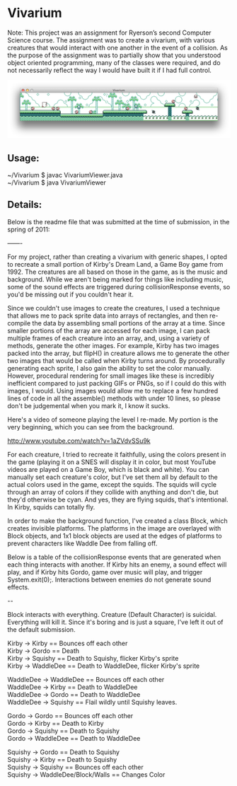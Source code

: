 Vivarium
========

Note: This project was an assignment for Ryerson’s second Computer Science course. The assignment was to create a vivarium, with various creatures that would interact with one another in the event of a collision. As the purpose of the assignment was to partially show that you understood object oriented programming, many of the classes were required, and do not necessarily reflect the way I would have built it if I had full control.

![Example Run](/screenshot.png)

Usage:
------

~/Vivarium $ javac VivariumViewer.java   
~/Vivarium $ java VivariumViewer  

Details:
--------

Below is the readme file that was submitted at the time of submission, in the spring of 2011:

——-

For my project, rather than creating a vivarium with generic shapes, I opted to recreate a small portion of Kirby's Dream Land, a Game Boy game from 1992. The creatures are all based on those in the game, as is the music and background. While we aren't being marked for things like including music, some of the sound effects are triggered during collisionResponse events, so you'd be missing out if you couldn't hear it.

Since we couldn't use images to create the creatures, I used a technique that allows me to pack sprite data into arrays of rectangles, and then re-compile the data by assembling small portions of the array at a time. Since smaller portions of the array are accessed for each image, I can pack multiple frames of each creature into an array, and, using a variety of methods, generate the other images. For example, Kirby has two images packed into the array, but flipH() in creature allows me to generate the other two images that would be called when Kirby turns around. By procedurally generating each sprite, I also gain the ability to set the color manually. However, procedural rendering for small images like these is incredibly inefficient compared to just packing GIFs or PNGs, so if I could do this with images, I would. Using images would allow me to replace a few hundred lines of code in all the assemble() methods with under 10 lines, so please don't be judgemental when you mark it, I know it sucks.

Here's a video of someone playing the level I re-made. My portion is the very beginning, which you can see from the background.

http://www.youtube.com/watch?v=1aZVdvSSu9k

For each creature, I tried to recreate it faithfully, using the colors present in the game (playing it on a SNES will display it in color, but most YouTube videos are played on a Game Boy, which is black and white). You can manually set each creature's color, but I've set them all by default to the actual colors used in the game, except the squids. The squids will cycle through an array of colors if they collide with anything and don't die, but they'd otherwise be cyan. And yes, they are flying squids, that's intentional. In Kirby, squids can totally fly.

In order to make the background function, I've created a class Block, which creates invisible platforms. The platforms in the image are overlayed with Block objects, and 1x1 block objects are used at the edges of platforms to prevent characters like Waddle Dee from falling off.

Below is a table of the collisionResponse events that are generated when each thing interacts with another. If Kirby hits an enemy, a sound effect will play, and if Kirby hits Gordo, game over music will play, and trigger System.exit(0);. Interactions between enemies do not generate sound effects.

--

Block interacts with everything.
Creature (Default Character) is suicidal. Everything will kill it. Since it's boring and is just a square, I've left it out of the default submission.

Kirby -> Kirby == Bounces off each other  
Kirby -> Gordo == Death  
Kirby -> Squishy == Death to Squishy, flicker Kirby's sprite  
Kirby -> WaddleDee == Death to WaddleDee, flicker Kirby's sprite  

WaddleDee -> WaddleDee == Bounces off each other  
WaddleDee -> Kirby == Death to WaddleDee  
WaddleDee -> Gordo == Death to WaddleDee  
WaddleDee -> Squishy == Flail wildly until Squishy leaves.  

Gordo -> Gordo == Bounces off each other  
Gordo -> Kirby == Death to Kirby  
Gordo -> Squishy == Death to Squishy  
Gordo -> WaddleDee == Death to WaddleDee  

Squishy -> Gordo == Death to Squishy  
Squishy -> Kirby == Death to Squishy  
Squishy -> Squishy == Bounces off each other  
Squishy -> WaddleDee/Block/Walls == Changes Color